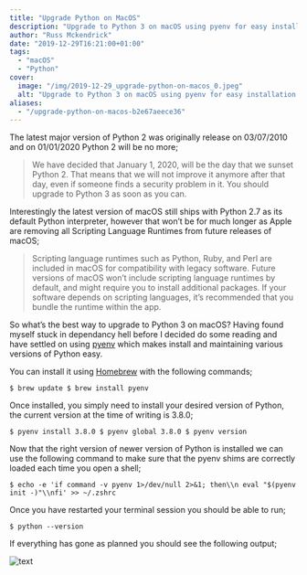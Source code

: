 ```yaml
---
title: "Upgrade Python on MacOS"
description: "Upgrade to Python 3 on macOS using pyenv for easy installation and maintenance of different Python versions."
author: "Russ Mckendrick"
date: "2019-12-29T16:21:00+01:00"
tags:
  - "macOS"
  - "Python"
cover:
  image: "/img/2019-12-29_upgrade-python-on-macos_0.jpeg"
  alt: "Upgrade to Python 3 on macOS using pyenv for easy installation and maintenance of different Python versions."
aliases:
  - "/upgrade-python-on-macos-b2e67aeece36"
---
```


The latest major version of Python 2 was originally release on 03/07/2010 and on 01/01/2020 Python 2 will be no more;

> We have decided that January 1, 2020, will be the day that we sunset Python 2. That means that we will not improve it anymore after that day, even if someone finds a security problem in it. You should upgrade to Python 3 as soon as you can.

Interestingly the latest version of macOS still ships with Python 2.7 as its default Python interpreter, however that won’t be for much longer as Apple are removing all Scripting Language Runtimes from future releases of macOS;

> Scripting language runtimes such as Python, Ruby, and Perl are included in macOS for compatibility with legacy software. Future versions of macOS won’t include scripting language runtimes by default, and might require you to install additional packages. If your software depends on scripting languages, it’s recommended that you bundle the runtime within the app.

So what’s the best way to upgrade to Python 3 on macOS? Having found myself stuck in dependancy hell before I decided do some reading and have settled on using [pyenv](https://www.mediaglasses.blog/p/152c96aa-4ff8-4827-ba21-da5abf725718/) which makes install and maintaining various versions of Python easy.

You can install it using [Homebrew](https://brew.sh/) with the following commands;

```
$ brew update $ brew install pyenv
```

Once installed, you simply need to install your desired version of Python, the current version at the time of writing is 3.8.0;

```
$ pyenv install 3.8.0 $ pyenv global 3.8.0 $ pyenv version
```

Now that the right version of newer version of Python is installed we can use the following command to make sure that the pyenv shims are correctly loaded each time you open a shell;

```
$ echo -e 'if command -v pyenv 1>/dev/null 2>&1; then\\n eval "$(pyenv init -)"\\nfi' >> ~/.zshrc
```

Once you have restarted your terminal session you should be able to run;

```
$ python --version
```

If everything has gone as planned you should see the following output;

![text](/img/2019-12-29_upgrade-python-on-macos_1.png)
